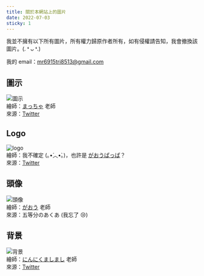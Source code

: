 ```yaml
---
title: 關於本網站上的圖片
date: 2022-07-03
sticky: 1
---
```

我並不擁有以下所有圖片，所有權力歸原作者所有，如有侵權請告知，我會撤換該圖片。(. ❛ ᴗ ❛.)

我的 email：[mr6915tri8513@gmail.com](mailto:mr6915tri8513@gmail.com)

## 圖示
![圖示](/home_page/icon.png)  
繪師：[まっちゃ][] 老師  
來源：[Twitter](https://twitter.com/matcha_no_art/status/1459121293823864841 "あてぃしのお茶会！")

## Logo
![logo](/home_page/logo.jpg)  
繪師：我不確定 (｡•́︿•̀｡)，也許是 [がおうぱっぱ][がおう]？  
來源：[Twitter](https://twitter.com/minatoaqua/status/1376308557922988033 "みんなおっはよ〜〜！")

## 頭像
![頭像](/home_page/avatar_large.png)  
繪師：[がおう][] 老師  
來源：五等分のあくあ (我忘了 :cry:)

## 背景
![背景](/home_page/background.jpg)  
繪師：[にんにくましまし][] 老師  
來源：[Twitter](https://twitter.com/shima1709/status/1371492409335455752 "紫咲シオンちゃんの新EDにてイラストを描かせて頂きました")


[がおう]: https://twitter.com/umaiyo_puyoman
[まっちゃ]: https://twitter.com/matcha_no_art
[にんにくましまし]: https://twitter.com/shima1709

<style>
img[src^="/home_page/"] {
    max-height: 150px;
}
</style>